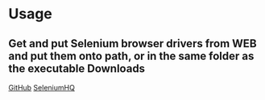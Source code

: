 ﻿Usage
=====
Get and put Selenium browser drivers from WEB and put them onto path, or in the same folder as the executable
Downloads
---------
[GitHub](https://github.com/lmc-eu/steward/wiki/Selenium-server-&-browser-drivers)
[SeleniumHQ](https://www.seleniumhq.org/download/)